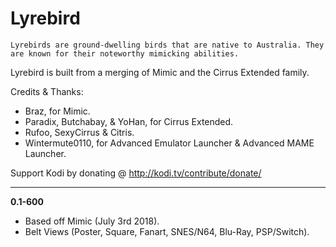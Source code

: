 <h1>Lyrebird</h1>
<code>Lyrebirds are ground-dwelling birds that are native to Australia. They are known for their noteworthy mimicking abilities.</code>

Lyrebird is built from a merging of Mimic and the Cirrus Extended family.

Credits & Thanks:
- Braz, for Mimic.
- Paradix, Butchabay, & YoHan, for Cirrus Extended.
- Rufoo, SexyCirrus & Citris.
- Wintermute0110, for Advanced Emulator Launcher & Advanced MAME Launcher.

Support Kodi by donating @ http://kodi.tv/contribute/donate/




***
**0.1-600**
- Based off Mimic (July 3rd 2018).
- Belt Views (Poster, Square, Fanart, SNES/N64, Blu-Ray, PSP/Switch).